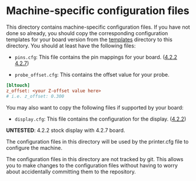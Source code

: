 # Machine-specific configuration files

This directory contains machine-specific configuration files. If you have not done so already, you should copy the corresponding configuration templates
for your board version from the [templates](../../templates) directory to this directory. You should at least have the following files:

* `pins.cfg`: This file contains the pin mappings for your board. ([4.2.2](../../templates//board-4.2.2/pins.cfg) [4.2.7](../../templates/board-4.2.7/pins.cfg))
- `probe_offset.cfg`: This contains the offset value for your probe.

```cfg
[bltouch]
z_offset: <your Z-offset value here>
# i.e. z_offset: 0.300
```

You may also want to copy the following files if supported by your board:

* `display.cfg`: This file contains the configuration for the display. ([4.2.2](../../templates//board-4.2.2/display.cfg))

**UNTESTED**: 4.2.2 stock display with 4.2.7 board.

The configuration files in this directory will be used by the printer.cfg file to configure the machine.

The configuration files in this directory are not tracked by git. This allows you to make changes to the configuration files without having to worry
about accidentally committing them to the repository.
